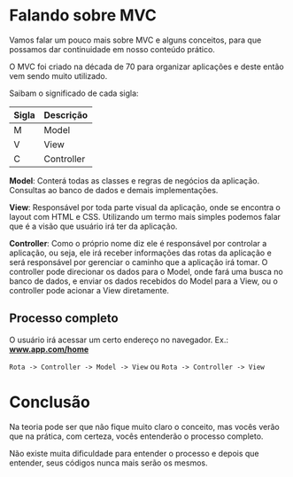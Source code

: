 # Falando sobre MVC

Vamos falar um pouco mais sobre MVC e alguns conceitos, para que possamos dar continuidade em nosso conteúdo prático.

O MVC foi criado na década de 70 para organizar aplicações e deste então vem sendo muito utilizado.

Saibam o significado de cada sigla:

Sigla | Descrição
------- | -------------
M | Model
V | View
C | Controller

**Model**: Conterá todas as classes e regras de negócios da aplicação. Consultas ao banco de dados e demais implementações.

**View**: Responsável por toda parte visual da aplicação, onde se encontra o layout com HTML e CSS. Utilizando um termo mais simples podemos falar que é a visão que usuário irá ter da aplicação.

**Controller**: Como o próprio nome diz ele é responsável por controlar a aplicação, ou seja, ele irá receber informações das rotas da aplicação e será responsável por gerenciar o caminho que a aplicação irá tomar. O controller pode direcionar os dados para o Model, onde fará uma busca no banco de dados, e enviar os dados recebidos do Model para a View, ou o controller pode acionar a View diretamente.

## Processo completo

O usuário irá acessar um certo endereço no navegador. Ex.: **www.app.com/home**

`Rota -> Controller -> Model -> View` ou `Rota -> Controller -> View`

# Conclusão

Na teoria pode ser que não fique muito claro o conceito, mas vocês verão que na prática, com certeza, vocês entenderão o processo completo.

Não existe muita dificuldade para entender o processo e depois que entender, seus códigos nunca mais serão os mesmos.